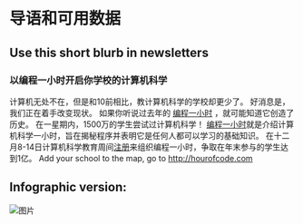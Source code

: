 



# 导语和可用数据

## Use this short blurb in newsletters

### 以编程一小时开启你学校的计算机科学

计算机无处不在，但是和10前相比，教计算机科学的学校却更少了。 好消息是，我们正在着手改变现状。 如果你听说过去年的 [编程一小时](<%= hoc_uri('/') %>) ，就可能知道它创造了历史。 在一星期内，1500万的学生尝试过计算机科学！ [编程一小时](<%= hoc_uri('/') %>)就是介绍计算机科学一小时，旨在揭秘程序并表明它是任何人都可以学习的基础知识。 在十二月8-14日计算机科学教育周间[注册](<%= hoc_uri('/') %>)来组织编程一小时，争取在年末参与的学生达到1亿。 Add your school to the map, go to <http://hourofcode.com>

## Infographic version:

![图片](http://code.org/images/fit-8000/Code.org_infographic.png)

